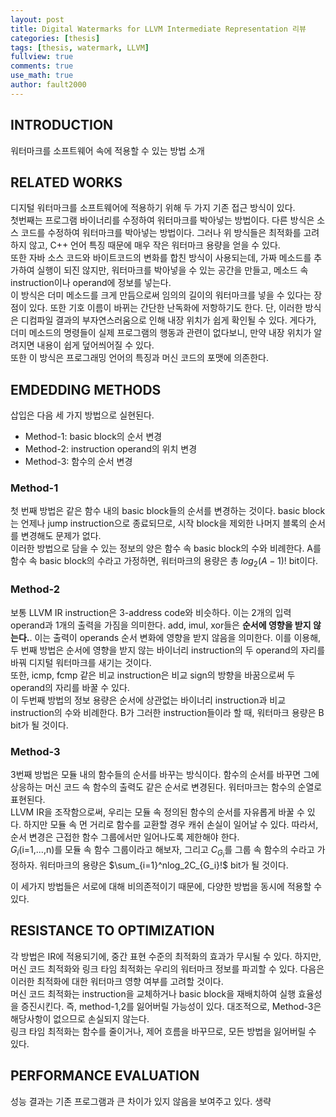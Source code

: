 ```yaml
---
layout: post
title: Digital Watermarks for LLVM Intermediate Representation 리뷰
categories: [thesis]
tags: [thesis, watermark, LLVM]
fullview: true
comments: true
use_math: true
author: fault2000
---
```


## INTRODUCTION

워터마크를 소프트웨어 속에 적용할 수 있는 방법 소개

## RELATED WORKS

디지털 워터마크를 소프트웨어에 적용하기 위해 두 가지 기존 접근 방식이 있다.  
첫번째는 프로그램 바이너리를 수정하여 워터마크를 박아넣는 방법이다. 다른 방식은 소스 코드를 수정하여 워터마크를 박아넣는 방법이다. 그러나 위 방식들은 최적화를 고려하지 않고, C++ 언어 특징 때문에 매우 작은 워터마크 용량을 얻을 수 있다.  
또한 자바 소스 코드와 바이트코드의 변화를 합친 방식이 사용되는데, 가짜 메소드를 추가하여 실행이 되진 않지만, 워터마크를 박아넣을 수 있는 공간을 만들고, 메소드 속 instruction이나 operand에 정보를 넣는다.  
이 방식은 더미 메소드를 크게 만듬으로써 임의의 길이의 워터마크를 넣을 수 있다는 장점이 있다. 또한 기호 이름이 바뀌는 간단한 난독화에 저항하기도 한다. 단, 이러한 방식은 디컴파일 결과의 부자연스러움으로 인해 내장 위치가 쉽게 확인될 수 있다. 게다가, 더미 메소드의 명령들이 실제 프로그램의 행동과 관련이 없다보니, 만약 내장 위치가 알려지면 내용이 쉽게 덮어씌어질 수 있다.  
또한 이 방식은 프로그래밍 언어의 특징과 머신 코드의 포맷에 의존한다.

## EMDEDDING METHODS

삽입은 다음 세 가지 방법으로 실현된다.

- Method-1: basic block의 순서 변경
- Method-2: instruction operand의 위치 변경
- Method-3: 함수의 순서 변경

### Method-1

첫 번째 방법은 같은 함수 내의 basic block들의 순서를 변경하는 것이다. basic block는 언제나 jump instruction으로 종료되므로, 시작 block을 제외한 나머지 블록의 순서를 변경해도 문제가 없다.  
이러한 방법으로 담을 수 있는 정보의 양은 함수 속 basic block의 수와 비례한다. A를 함수 속 basic block의 수라고 가정하면, 워터마크의 용량은 총 $log_2(A-1)!$ bit이다.

### Method-2

보통 LLVM IR instruction은 3-address code와 비슷하다. 이는 2개의 입력 operand과 1개의 출력을 가짐을 의미한다. add, imul, xor들은 **순서에 영향을 받지 않는다.**. 이는 출력이 operands 순서 변화에 영향을 받지 않음을 의미한다. 이를 이용해, 두 번째 방법은 순서에 영향을 받지 않는 바이너리 instruction의 두 operand의 자리를 바꿔 디지털 워터마크를 새기는 것이다.  
또한, icmp, fcmp 같은 비교 instruction은 비교 sign의 방향을 바꿈으로써 두 operand의 자리를 바꿀 수 있다.  
이 두번째 방법의 정보 용량은 순서에 상관없는 바이너리 instruction과 비교 instruction의 수와 비례한다. B가 그러한 instruction들이라 할 때, 워터마크 용량은 B bit가 될 것이다.

### Method-3

3번째 방법은 모듈 내의 함수들의 순서를 바꾸는 방식이다. 함수의 순서를 바꾸면 그에 상응하는 머신 코드 속 함수의 출력도 같은 순서로 변경된다. 워터마크는 함수의 순열로 표현된다.  
LLVM IR을 조작함으로써, 우리는 모듈 속 정의된 함수의 순서를 자유롭게 바꿀 수 있다. 하지만 모듈 속 먼 거리로 함수를 교환할 경우 캐쉬 손실이 일어날 수 있다. 따라서, 순서 변경은 근접한 함수 그룹에서만 일어나도록 제한해야 한다.  
$G_i$(i=1,...,n)를 모듈 속 함수 그룹이라고 해보자, 그리고 $C_{G_i}$를 그룹 속 함수의 수라고 가정하자. 워터마크의 용량은 $\sum_{i=1}^nlog_2C_{G_i}!$ bit가 될 것이다.  
  
이 세가지 방법들은 서로에 대해 비의존적이기 때문에, 다양한 방법을 동시에 적용할 수 있다.

## RESISTANCE TO OPTIMIZATION

각 방법은 IR에 적용되기에, 중간 표현 수준의 최적화의 효과가 무시될 수 있다. 하지만, 머신 코드 최적화와 링크 타임 최적화는 우리의 워터마크 정보를 파괴할 수 있다. 다음은 이러한 최적화에 대한 워터마크 영향 여부를 고려할 것이다.  
머신 코드 최적화는 instruction을 교체하거나 basic block을 재배치하여 실행 효율성을 증진시킨다. 즉, method-1,2를 잃어버릴 가능성이 있다. 대조적으로, Method-3은 해당사항이 없으므로 손실되지 않는다.  
링크 타임 최적화는 함수를 줄이거나, 제어 흐름을 바꾸므로, 모든 방법을 잃어버릴 수 있다.

## PERFORMANCE EVALUATION

성능 결과는 기존 프로그램과 큰 차이가 있지 않음을 보여주고 있다. 생략